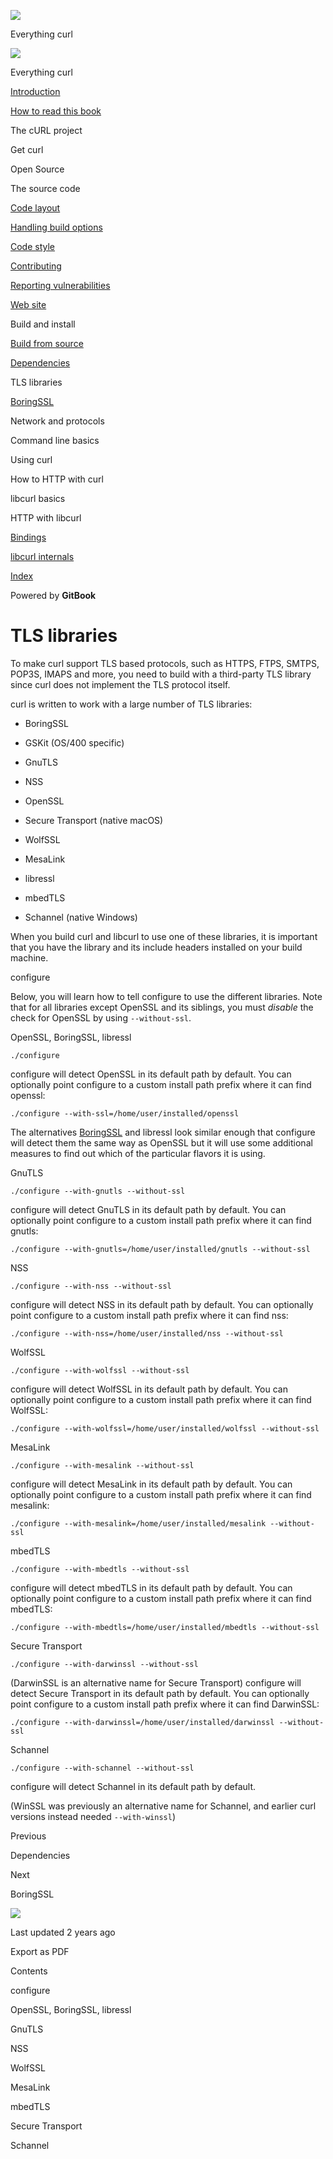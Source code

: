 <a href="../../index.html" class="link-a079aa82--primary-53a25e66--logoLink-10d08504"></a>

<img src="https://gblobscdn.gitbook.com/orgs%2F-LxuH0qSm4xO9nWfEBlB%2Favatar.png?alt=media" class="image-67b14f24--avatar-1c1d03ec" />

<span class="text-4505230f--UIH400-4e41e82a--textContentFamily-49a318e1--spaceNameText-677c2969">Everything curl</span>

<a href="../../index.html" class="link-a079aa82--primary-53a25e66--logoLink-10d08504"></a>

<img src="https://gblobscdn.gitbook.com/orgs%2F-LxuH0qSm4xO9nWfEBlB%2Favatar.png?alt=media" class="image-67b14f24--avatar-1c1d03ec" />

<span class="text-4505230f--UIH400-4e41e82a--textContentFamily-49a318e1--spaceNameText-677c2969">Everything curl</span>

<a href="../../index.html" class="navButton-94f2579c--navButtonClickable-161b88ca"><span class="text-4505230f--UIH300-2063425d--textContentFamily-49a318e1--navButtonLabel-14a4968f">Introduction</span></a>

<a href="../../how-to-read.html" class="navButton-94f2579c--navButtonClickable-161b88ca"><span class="text-4505230f--UIH300-2063425d--textContentFamily-49a318e1--navButtonLabel-14a4968f">How to read this book</span></a>

<span class="text-4505230f--UIH300-2063425d--textContentFamily-49a318e1--navButtonLabel-14a4968f">The cURL project</span>

<span class="text-4505230f--UIH300-2063425d--textContentFamily-49a318e1--navButtonLabel-14a4968f">Get curl</span>

<span class="text-4505230f--UIH300-2063425d--textContentFamily-49a318e1--navButtonLabel-14a4968f">Open Source</span>

<span class="text-4505230f--UIH300-2063425d--textContentFamily-49a318e1--navButtonLabel-14a4968f">The source code</span>

<a href="../layout.html" class="navButton-94f2579c--pageItemWithChildrenNested-2c5d8183--navButtonClickable-161b88ca"><span class="text-4505230f--UIH300-2063425d--textContentFamily-49a318e1--navButtonLabel-14a4968f">Code layout</span></a>

<a href="../options.html" class="navButton-94f2579c--pageItemWithChildrenNested-2c5d8183--navButtonClickable-161b88ca"><span class="text-4505230f--UIH300-2063425d--textContentFamily-49a318e1--navButtonLabel-14a4968f">Handling build options</span></a>

<a href="../style.html" class="navButton-94f2579c--pageItemWithChildrenNested-2c5d8183--navButtonClickable-161b88ca"><span class="text-4505230f--UIH300-2063425d--textContentFamily-49a318e1--navButtonLabel-14a4968f">Code style</span></a>

<a href="../contributing.html" class="navButton-94f2579c--pageItemWithChildrenNested-2c5d8183--navButtonClickable-161b88ca"><span class="text-4505230f--UIH300-2063425d--textContentFamily-49a318e1--navButtonLabel-14a4968f">Contributing</span></a>

<a href="../reportvuln.html" class="navButton-94f2579c--pageItemWithChildrenNested-2c5d8183--navButtonClickable-161b88ca"><span class="text-4505230f--UIH300-2063425d--textContentFamily-49a318e1--navButtonLabel-14a4968f">Reporting vulnerabilities</span></a>

<a href="../web.html" class="navButton-94f2579c--pageItemWithChildrenNested-2c5d8183--navButtonClickable-161b88ca"><span class="text-4505230f--UIH300-2063425d--textContentFamily-49a318e1--navButtonLabel-14a4968f">Web site</span></a>

<span class="text-4505230f--UIH300-2063425d--textContentFamily-49a318e1--navButtonLabel-14a4968f">Build and install</span>

<a href="fromsource.html" class="navButton-94f2579c--pageItemWithChildrenNested-2c5d8183--navButtonClickable-161b88ca"><span class="text-4505230f--UIH300-2063425d--textContentFamily-49a318e1--navButtonLabel-14a4968f">Build from source</span></a>

<a href="deps.html" class="navButton-94f2579c--pageItemWithChildrenNested-2c5d8183--navButtonClickable-161b88ca"><span class="text-4505230f--UIH300-2063425d--textContentFamily-49a318e1--navButtonLabel-14a4968f">Dependencies</span></a>

<span class="text-4505230f--UIH300-2063425d--textContentFamily-49a318e1--navButtonLabel-14a4968f">TLS libraries</span>

<a href="tls/boringssl.html" class="navButton-94f2579c--pageItemWithChildrenNested-2c5d8183--navButtonClickable-161b88ca"><span class="text-4505230f--UIH300-2063425d--textContentFamily-49a318e1--navButtonLabel-14a4968f">BoringSSL</span></a>

<span class="text-4505230f--UIH300-2063425d--textContentFamily-49a318e1--navButtonLabel-14a4968f">Network and protocols</span>

<span class="text-4505230f--UIH300-2063425d--textContentFamily-49a318e1--navButtonLabel-14a4968f">Command line basics</span>

<span class="text-4505230f--UIH300-2063425d--textContentFamily-49a318e1--navButtonLabel-14a4968f">Using curl</span>

<span class="text-4505230f--UIH300-2063425d--textContentFamily-49a318e1--navButtonLabel-14a4968f">How to HTTP with curl</span>

<span class="text-4505230f--UIH300-2063425d--textContentFamily-49a318e1--navButtonLabel-14a4968f">libcurl basics</span>

<span class="text-4505230f--UIH300-2063425d--textContentFamily-49a318e1--navButtonLabel-14a4968f">HTTP with libcurl</span>

<a href="../../bindings.html" class="navButton-94f2579c--navButtonClickable-161b88ca"><span class="text-4505230f--UIH300-2063425d--textContentFamily-49a318e1--navButtonLabel-14a4968f">Bindings</span></a>

<a href="../../internals.html" class="navButton-94f2579c--navButtonClickable-161b88ca"><span class="text-4505230f--UIH300-2063425d--textContentFamily-49a318e1--navButtonLabel-14a4968f">libcurl internals</span></a>

<a href="../../bookindex.html" class="navButton-94f2579c--navButtonClickable-161b88ca"><span class="text-4505230f--UIH300-2063425d--textContentFamily-49a318e1--navButtonLabel-14a4968f">Index</span></a>

<a href="https://www.gitbook.com/?utm_source=content&amp;utm_medium=trademark&amp;utm_campaign=curl-1" class="reset-3c756112--trademark-a8da4b94"></a>

<span class="text-4505230f--TextH200-a3425406--textUIFamily-5ebd8e40">Powered by **GitBook**</span>

# <span class="text-4505230f--DisplayH900-bfb998fa--textContentFamily-49a318e1">TLS libraries</span>

<span class="text-4505230f--UIH300-2063425d--textUIFamily-5ebd8e40--text-8ee2c8b2"></span>

<span class="text-4505230f--UIH300-2063425d--textUIFamily-5ebd8e40--text-8ee2c8b2"></span>

<span class="text-4505230f--TextH400-3033861f--textContentFamily-49a318e1"><span data-key="9a708919cb9d439ab84c8688a084e62e"><span data-offset-key="9a708919cb9d439ab84c8688a084e62e:0">To make curl support TLS based protocols, such as HTTPS, FTPS, SMTPS, POP3S, IMAPS and more, you need to build with a third-party TLS library since curl does not implement the TLS protocol itself.</span></span></span>

<span class="text-4505230f--TextH400-3033861f--textContentFamily-49a318e1"><span data-key="ea5689eb589946be8963f86a00302060"><span data-offset-key="ea5689eb589946be8963f86a00302060:0">curl is written to work with a large number of TLS libraries:</span></span></span>

- <span class="text-4505230f--TextH400-3033861f--textContentFamily-49a318e1"><span data-key="6d797d198d064cf1a11197f851140439"><span data-offset-key="6d797d198d064cf1a11197f851140439:0">BoringSSL</span></span></span>

- <span class="text-4505230f--TextH400-3033861f--textContentFamily-49a318e1"><span data-key="eed09f9f0ce4400d8e9f7cd4379ca3e7"><span data-offset-key="eed09f9f0ce4400d8e9f7cd4379ca3e7:0">GSKit (OS/400 specific)</span></span></span>

- <span class="text-4505230f--TextH400-3033861f--textContentFamily-49a318e1"><span data-key="75a6602af50b4e16860eb0e4db58708e"><span data-offset-key="75a6602af50b4e16860eb0e4db58708e:0">GnuTLS</span></span></span>

- <span class="text-4505230f--TextH400-3033861f--textContentFamily-49a318e1"><span data-key="ac6c84b3367f4d689e6e4ade0452e06a"><span data-offset-key="ac6c84b3367f4d689e6e4ade0452e06a:0">NSS</span></span></span>

- <span class="text-4505230f--TextH400-3033861f--textContentFamily-49a318e1"><span data-key="9996ca3584f64140b11d40b59c5cc792"><span data-offset-key="9996ca3584f64140b11d40b59c5cc792:0">OpenSSL</span></span></span>

- <span class="text-4505230f--TextH400-3033861f--textContentFamily-49a318e1"><span data-key="14c13f822749418f9b0745058685bd80"><span data-offset-key="14c13f822749418f9b0745058685bd80:0">Secure Transport (native macOS)</span></span></span>

- <span class="text-4505230f--TextH400-3033861f--textContentFamily-49a318e1"><span data-key="164cb4327a954776906d9b4dde6e8eb4"><span data-offset-key="164cb4327a954776906d9b4dde6e8eb4:0">WolfSSL</span></span></span>

- <span class="text-4505230f--TextH400-3033861f--textContentFamily-49a318e1"><span data-key="91fa9ab91cde43adba5eb8388e19cc45"><span data-offset-key="91fa9ab91cde43adba5eb8388e19cc45:0">MesaLink</span></span></span>

- <span class="text-4505230f--TextH400-3033861f--textContentFamily-49a318e1"><span data-key="8f6784826eb34b3a968e2e67db1ca73e"><span data-offset-key="8f6784826eb34b3a968e2e67db1ca73e:0">libressl</span></span></span>

- <span class="text-4505230f--TextH400-3033861f--textContentFamily-49a318e1"><span data-key="823e9f99f9e649ebb7b82c058accaad7"><span data-offset-key="823e9f99f9e649ebb7b82c058accaad7:0">mbedTLS</span></span></span>

- <span class="text-4505230f--TextH400-3033861f--textContentFamily-49a318e1"><span data-key="5aa8573aa8ab4572a6661d6199c3e466"><span data-offset-key="5aa8573aa8ab4572a6661d6199c3e466:0">Schannel (native Windows)</span></span></span>

<span class="text-4505230f--TextH400-3033861f--textContentFamily-49a318e1"><span data-key="6df1a835e45a41109432ce052aaff8bc"><span data-offset-key="6df1a835e45a41109432ce052aaff8bc:0">When you build curl and libcurl to use one of these libraries, it is important that you have the library and its include headers installed on your build machine.</span></span></span>

<span class="text-4505230f--HeadingH700-04e1a2a3--textContentFamily-49a318e1"><span data-key="7b96546d67684c88864bcc69729f5700"><span data-offset-key="7b96546d67684c88864bcc69729f5700:0">configure</span></span></span>

<span class="text-4505230f--TextH400-3033861f--textContentFamily-49a318e1"><span data-key="30b57464a2bb415d85f4a4988d0418ef"><span data-offset-key="30b57464a2bb415d85f4a4988d0418ef:0">Below, you will learn how to tell configure to use the different libraries. Note that for all libraries except OpenSSL and its siblings, you must </span><span data-offset-key="30b57464a2bb415d85f4a4988d0418ef:1">_disable_</span><span data-offset-key="30b57464a2bb415d85f4a4988d0418ef:2"> the check for OpenSSL by using </span><span data-offset-key="30b57464a2bb415d85f4a4988d0418ef:3">`--without-ssl`</span><span data-offset-key="30b57464a2bb415d85f4a4988d0418ef:4">.</span></span></span>

<span class="text-4505230f--HeadingH600-23f228db--textContentFamily-49a318e1"><span data-key="ff21733a2fbc47349d0aceb99206b423"><span data-offset-key="ff21733a2fbc47349d0aceb99206b423:0">OpenSSL, BoringSSL, libressl</span></span></span>

    ./configure

<span class="text-4505230f--TextH400-3033861f--textContentFamily-49a318e1"><span data-key="37bcb747955d4807a085b5cac5f7dc02"><span data-offset-key="37bcb747955d4807a085b5cac5f7dc02:0">configure will detect OpenSSL in its default path by default. You can optionally point configure to a custom install path prefix where it can find openssl:</span></span></span>

    ./configure --with-ssl=/home/user/installed/openssl

<span class="text-4505230f--TextH400-3033861f--textContentFamily-49a318e1"><span data-key="a3dbdab4797a4cd79cf982ab8a2db03d"><span data-offset-key="a3dbdab4797a4cd79cf982ab8a2db03d:0">The alternatives </span></span><a href="tls/boringssl.html" class="link-a079aa82--primary-53a25e66--link-faf6c434"><span data-key="34e11588a7244bf8bca358a28c5b6c12"><span data-offset-key="34e11588a7244bf8bca358a28c5b6c12:0">BoringSSL</span></span></a><span data-key="559a6e66857a47fdb3da17460f467c67"><span data-offset-key="559a6e66857a47fdb3da17460f467c67:0"> and libressl look similar enough that configure will detect them the same way as OpenSSL but it will use some additional measures to find out which of the particular flavors it is using.</span></span></span>

<span class="text-4505230f--HeadingH600-23f228db--textContentFamily-49a318e1"><span data-key="edff95753b2a467096bb0891e561e3b3"><span data-offset-key="edff95753b2a467096bb0891e561e3b3:0">GnuTLS</span></span></span>

    ./configure --with-gnutls --without-ssl

<span class="text-4505230f--TextH400-3033861f--textContentFamily-49a318e1"><span data-key="91a85e251a304a5999d544fbe60f38b2"><span data-offset-key="91a85e251a304a5999d544fbe60f38b2:0">configure will detect GnuTLS in its default path by default. You can optionally point configure to a custom install path prefix where it can find gnutls:</span></span></span>

    ./configure --with-gnutls=/home/user/installed/gnutls --without-ssl

<span class="text-4505230f--HeadingH600-23f228db--textContentFamily-49a318e1"><span data-key="d09b48b0371c41dca432d90803aacfb2"><span data-offset-key="d09b48b0371c41dca432d90803aacfb2:0">NSS</span></span></span>

    ./configure --with-nss --without-ssl

<span class="text-4505230f--TextH400-3033861f--textContentFamily-49a318e1"><span data-key="16e68377cda64e328a021d7fad7a41c9"><span data-offset-key="16e68377cda64e328a021d7fad7a41c9:0">configure will detect NSS in its default path by default. You can optionally point configure to a custom install path prefix where it can find nss:</span></span></span>

    ./configure --with-nss=/home/user/installed/nss --without-ssl

<span class="text-4505230f--HeadingH600-23f228db--textContentFamily-49a318e1"><span data-key="bb0e09a2b92349ec805f0ab583493c57"><span data-offset-key="bb0e09a2b92349ec805f0ab583493c57:0">WolfSSL</span></span></span>

    ./configure --with-wolfssl --without-ssl

<span class="text-4505230f--TextH400-3033861f--textContentFamily-49a318e1"><span data-key="930d6af035494c8791fbca035eb292cc"><span data-offset-key="930d6af035494c8791fbca035eb292cc:0">configure will detect WolfSSL in its default path by default. You can optionally point configure to a custom install path prefix where it can find WolfSSL:</span></span></span>

    ./configure --with-wolfssl=/home/user/installed/wolfssl --without-ssl

<span class="text-4505230f--HeadingH600-23f228db--textContentFamily-49a318e1"><span data-key="3f5ae0aa2b9549c79d742969a324da84"><span data-offset-key="3f5ae0aa2b9549c79d742969a324da84:0">MesaLink</span></span></span>

    ./configure --with-mesalink --without-ssl

<span class="text-4505230f--TextH400-3033861f--textContentFamily-49a318e1"><span data-key="7986a3d381e5442ca4cbbabf55e1364a"><span data-offset-key="7986a3d381e5442ca4cbbabf55e1364a:0">configure will detect MesaLink in its default path by default. You can optionally point configure to a custom install path prefix where it can find mesalink:</span></span></span>

    ./configure --with-mesalink=/home/user/installed/mesalink --without-ssl

<span class="text-4505230f--HeadingH600-23f228db--textContentFamily-49a318e1"><span data-key="cb4e9cbdce6c4444bb3e1c5bb4ddb349"><span data-offset-key="cb4e9cbdce6c4444bb3e1c5bb4ddb349:0">mbedTLS</span></span></span>

    ./configure --with-mbedtls --without-ssl

<span class="text-4505230f--TextH400-3033861f--textContentFamily-49a318e1"><span data-key="01e68552a89e438fb047bf7a80195d17"><span data-offset-key="01e68552a89e438fb047bf7a80195d17:0">configure will detect mbedTLS in its default path by default. You can optionally point configure to a custom install path prefix where it can find mbedTLS:</span></span></span>

    ./configure --with-mbedtls=/home/user/installed/mbedtls --without-ssl

<span class="text-4505230f--HeadingH600-23f228db--textContentFamily-49a318e1"><span data-key="ceea21003e614d929db6b7afd4620dfd"><span data-offset-key="ceea21003e614d929db6b7afd4620dfd:0">Secure Transport</span></span></span>

    ./configure --with-darwinssl --without-ssl

<span class="text-4505230f--TextH400-3033861f--textContentFamily-49a318e1"><span data-key="c34c9f50bbad403cb28c23667de96d2c"><span data-offset-key="c34c9f50bbad403cb28c23667de96d2c:0">(DarwinSSL is an alternative name for Secure Transport) configure will detect Secure Transport in its default path by default. You can optionally point configure to a custom install path prefix where it can find DarwinSSL:</span></span></span>

    ./configure --with-darwinssl=/home/user/installed/darwinssl --without-ssl

<span class="text-4505230f--HeadingH600-23f228db--textContentFamily-49a318e1"><span data-key="0c982a4de3324bdf9bf5b821e1b145fb"><span data-offset-key="0c982a4de3324bdf9bf5b821e1b145fb:0">Schannel</span></span></span>

    ./configure --with-schannel --without-ssl

<span class="text-4505230f--TextH400-3033861f--textContentFamily-49a318e1"><span data-key="55e641ffc1b041b8b0c965ce1f4d2816"><span data-offset-key="55e641ffc1b041b8b0c965ce1f4d2816:0">configure will detect Schannel in its default path by default.</span></span></span>

<span class="text-4505230f--TextH400-3033861f--textContentFamily-49a318e1"><span data-key="733ae60134534d308dc477a31e9c440d"><span data-offset-key="733ae60134534d308dc477a31e9c440d:0">(WinSSL was previously an alternative name for Schannel, and earlier curl versions instead needed </span><span data-offset-key="733ae60134534d308dc477a31e9c440d:1">`--with-winssl`</span><span data-offset-key="733ae60134534d308dc477a31e9c440d:2">)</span></span></span>

<a href="deps.html" class="reset-3c756112--card-6570f064--whiteCard-fff091a4--cardPrevious-56a5e674"></a>

<span class="text-4505230f--TextH200-a3425406--textContentFamily-49a318e1">Previous</span>

<span class="text-4505230f--UIH400-4e41e82a--textContentFamily-49a318e1">Dependencies</span>

<a href="tls/boringssl.html" class="reset-3c756112--card-6570f064--whiteCard-fff091a4--cardNext-19241c42"></a>

<span class="text-4505230f--TextH200-a3425406--textContentFamily-49a318e1">Next</span>

<span class="text-4505230f--UIH400-4e41e82a--textContentFamily-49a318e1">BoringSSL</span>

<img src="https://avatars.githubusercontent.com/u/66654881?v=4" class="image-67b14f24--avatar-1c1d03ec" />

<span class="text-4505230f--TextH200-a3425406--textContentFamily-49a318e1">Last updated 2 years ago</span>

<span class="text-4505230f--UIH300-2063425d--textUIFamily-5ebd8e40">Export as PDF</span>

<span class="text-4505230f--InfoH100-1e92e1d1--textContentFamily-49a318e1">Contents</span>

<a href="tls.html#configure" class="reset-3c756112--menuItem-aa02f6ec--menuItemLight-757d5235--menuItemInline-173bdf97--pageTocItem-f4427024"></a>

<span class="text-4505230f--UIH300-2063425d--textContentFamily-49a318e1"><span class="text-4505230f--UIH200-50ead35f--textContentFamily-49a318e1">configure</span></span>

<a href="tls.html#openssl-boringssl-libressl" class="reset-3c756112--menuItem-aa02f6ec--menuItemLight-757d5235--menuItemInline-173bdf97--pageTocItem-f4427024"></a>

<span class="text-4505230f--UIH300-2063425d--textContentFamily-49a318e1"><span class="text-4505230f--UIH200-50ead35f--textContentFamily-49a318e1--pageTocLinkH2-2294976c">OpenSSL, BoringSSL, libressl</span></span>

<a href="tls.html#gnutls" class="reset-3c756112--menuItem-aa02f6ec--menuItemLight-757d5235--menuItemInline-173bdf97--pageTocItem-f4427024"></a>

<span class="text-4505230f--UIH300-2063425d--textContentFamily-49a318e1"><span class="text-4505230f--UIH200-50ead35f--textContentFamily-49a318e1--pageTocLinkH2-2294976c">GnuTLS</span></span>

<a href="tls.html#nss" class="reset-3c756112--menuItem-aa02f6ec--menuItemLight-757d5235--menuItemInline-173bdf97--pageTocItem-f4427024"></a>

<span class="text-4505230f--UIH300-2063425d--textContentFamily-49a318e1"><span class="text-4505230f--UIH200-50ead35f--textContentFamily-49a318e1--pageTocLinkH2-2294976c">NSS</span></span>

<a href="tls.html#wolfssl" class="reset-3c756112--menuItem-aa02f6ec--menuItemLight-757d5235--menuItemInline-173bdf97--pageTocItem-f4427024"></a>

<span class="text-4505230f--UIH300-2063425d--textContentFamily-49a318e1"><span class="text-4505230f--UIH200-50ead35f--textContentFamily-49a318e1--pageTocLinkH2-2294976c">WolfSSL</span></span>

<a href="tls.html#mesalink" class="reset-3c756112--menuItem-aa02f6ec--menuItemLight-757d5235--menuItemInline-173bdf97--pageTocItem-f4427024"></a>

<span class="text-4505230f--UIH300-2063425d--textContentFamily-49a318e1"><span class="text-4505230f--UIH200-50ead35f--textContentFamily-49a318e1--pageTocLinkH2-2294976c">MesaLink</span></span>

<a href="tls.html#mbedtls" class="reset-3c756112--menuItem-aa02f6ec--menuItemLight-757d5235--menuItemInline-173bdf97--pageTocItem-f4427024"></a>

<span class="text-4505230f--UIH300-2063425d--textContentFamily-49a318e1"><span class="text-4505230f--UIH200-50ead35f--textContentFamily-49a318e1--pageTocLinkH2-2294976c">mbedTLS</span></span>

<a href="tls.html#secure-transport" class="reset-3c756112--menuItem-aa02f6ec--menuItemLight-757d5235--menuItemInline-173bdf97--pageTocItem-f4427024"></a>

<span class="text-4505230f--UIH300-2063425d--textContentFamily-49a318e1"><span class="text-4505230f--UIH200-50ead35f--textContentFamily-49a318e1--pageTocLinkH2-2294976c">Secure Transport</span></span>

<a href="tls.html#schannel" class="reset-3c756112--menuItem-aa02f6ec--menuItemLight-757d5235--menuItemInline-173bdf97--pageTocItem-f4427024"></a>

<span class="text-4505230f--UIH300-2063425d--textContentFamily-49a318e1"><span class="text-4505230f--UIH200-50ead35f--textContentFamily-49a318e1--pageTocLinkH2-2294976c">Schannel</span></span>
